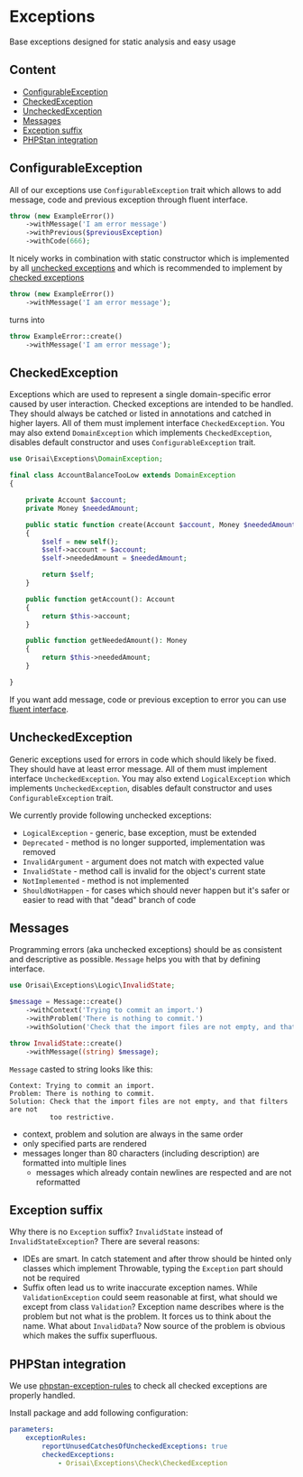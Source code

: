# Exceptions

Base exceptions designed for static analysis and easy usage

## Content

- [ConfigurableException](#configurableexception)
- [CheckedException](#checkedexception)
- [UncheckedException](#uncheckedexception)
- [Messages](#messages)
- [Exception suffix](#exception-suffix)
- [PHPStan integration](#phpstan-integration)

## ConfigurableException

All of our exceptions use `ConfigurableException` trait which allows to add message, code and previous exception through fluent interface.

```php
throw (new ExampleError())
    ->withMessage('I am error message')
    ->withPrevious($previousException)
    ->withCode(666);
```

It nicely works in combination with static constructor which is implemented by all [unchecked exceptions](#uncheckedexception)
and which is recommended to implement by [checked exceptions](#checkedexception)

```php
throw (new ExampleError())
    ->withMessage('I am error message');
```

turns into

```php
throw ExampleError::create()
    ->withMessage('I am error message');
```

## CheckedException

Exceptions which are used to represent a single domain-specific error caused by user interaction.
Checked exceptions are intended to be handled. They should always be catched or listed in annotations and catched in higher layers.
All of them must implement interface `CheckedException`.
You may also extend `DomainException` which implements `CheckedException`, disables default constructor and uses `ConfigurableException` trait.

```php
use Orisai\Exceptions\DomainException;

final class AccountBalanceTooLow extends DomainException
{

    private Account $account;
    private Money $neededAmount;

    public static function create(Account $account, Money $neededAmount): self
    {
        $self = new self();
        $self->account = $account;
        $self->neededAmount = $neededAmount;

        return $self;
    }

    public function getAccount(): Account
    {
        return $this->account;
    }

    public function getNeededAmount(): Money
    {
        return $this->neededAmount;
    }

}
```

If you want add message, code or previous exception to error you can use [fluent interface](#configurableexception).

## UncheckedException

Generic exceptions used for errors in code which should likely be fixed. They should have at least error message.
All of them must implement interface `UncheckedException`.
You may also extend `LogicalException` which implements `UncheckedException`, disables default constructor and uses `ConfigurableException` trait.

We currently provide following unchecked exceptions:

- `LogicalException` - generic, base exception, must be extended
- `Deprecated` - method is no longer supported, implementation was removed
- `InvalidArgument` - argument does not match with expected value
- `InvalidState` - method call is invalid for the object's current state
- `NotImplemented` - method is not implemented
- `ShouldNotHappen` - for cases which should never happen but it's safer or easier to read with that "dead" branch of code

## Messages

Programming errors (aka unchecked exceptions) should be as consistent and descriptive as possible. `Message` helps you with that by defining interface.

```php
use Orisai\Exceptions\Logic\InvalidState;

$message = Message::create()
    ->withContext('Trying to commit an import.')
    ->withProblem('There is nothing to commit.')
    ->withSolution('Check that the import files are not empty, and that filters are not too restrictive.');

throw InvalidState::create()
    ->withMessage((string) $message);
```

`Message` casted to string looks like this:

```
Context: Trying to commit an import.
Problem: There is nothing to commit.
Solution: Check that the import files are not empty, and that filters are not
          too restrictive.
```

- context, problem and solution are always in the same order
- only specified parts are rendered
- messages longer than 80 characters (including description) are formatted into multiple lines
    - messages which already contain newlines are respected and are not reformatted

## Exception suffix

Why there is no `Exception` suffix? `InvalidState` instead of `InvalidStateException`? There are several reasons:

- IDEs are smart. In catch statement and after throw should be hinted only classes which implement Throwable,
typing the `Exception` part should not be required
- Suffix often lead us to write inaccurate exception names. While `ValidationException` could seem reasonable at first,
what should we except from class `Validation`? Exception name describes where is the problem but not what is the problem.
It forces us to think about the name. What about `InvalidData`? Now source of the problem is obvious which makes the suffix superfluous.

## PHPStan integration

We use [phpstan-exception-rules](https://github.com/pepakriz/phpstan-exception-rules) to check all checked exceptions are properly handled.

Install package and add following configuration:

```yaml
parameters:
    exceptionRules:
        reportUnusedCatchesOfUncheckedExceptions: true
        checkedExceptions:
            - Orisai\Exceptions\Check\CheckedException
```
